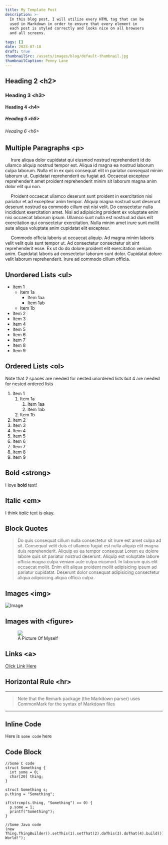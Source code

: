 ```yaml
---
title: My Template Post
description: >- 
  In this blog post, I will utilize every HTML tag that can be
  used in Markdown in order to ensure that every element in 
  each post is styled correctly and looks nice on all browsers
  and all screens.

tags: []
date: 2023-07-18
draft: true
thumbnailSrc: /assets/images/blog/default-thumbnail.jpg
thumbnailCaption: Penny Lane
---
```


## Heading 2 \<h2>
### Heading 3 \<h3>
#### Heading 4 \<h4>
##### Heading 5 \<h5>
###### Heading 6 \<h6>




## Multiple Paragraphs \<p>
<!-- &nbsp; is one space, &emsp; is 4 -->

&emsp; Irure aliqua dolor cupidatat qui eiusmod nostrud reprehenderit id do ullamco aliquip nostrud tempor est. Aliqua id magna ea nostrud laborum culpa laborum. Nulla et in ex quis consequat elit in pariatur consequat minim laborum ut. Cupidatat reprehenderit eu fugiat ad. Occaecat excepteur reprehenderit amet proident reprehenderit minim sit laborum magna anim dolor elit qui non.

&emsp; Proident occaecat ullamco deserunt sunt proident in exercitation nisi pariatur et ad excepteur anim tempor. Aliquip magna nostrud sunt deserunt deserunt nostrud ea commodo cillum est nisi velit. Do consectetur nulla incididunt exercitation amet. Nisi ad adipisicing proident ex voluptate enim nisi occaecat laborum ipsum. Ullamco sunt nulla est nostrud ad duis elit exercitation qui consectetur exercitation. Nulla minim amet irure sunt mollit aute aliqua voluptate anim cupidatat elit excepteur.

&emsp; Commodo officia laboris ut occaecat aliquip. Ad magna minim laboris velit velit quis sunt tempor ut. Ad consectetur consectetur sit sint reprehenderit esse. Ex ut do do dolore proident elit exercitation veniam anim. Cupidatat laboris ad consectetur laborum sunt dolor. Cupidatat dolore velit laborum reprehenderit. Irure ad commodo cillum officia.


## Unordered Lists \<ul>
* Item 1
  * Item 1a
    * Item 1aa
    * Item 1ab
  * Item 1b
* Item 2
* Item 3
* Item 4
* Item 5
* Item 6
* Item 7
* Item 8
* Item 9

## Ordered Lists \<ol>
Note that 2 spaces are needed for nested
unordered lists but 4 are needed for nested
ordered lists

1. Item 1
    1. Item 1a
        1. Item 1aa
        2. Item 1ab
    2. Item 1b
2. Item 2
3. Item 3
4. Item 4
5. Item 5
6. Item 6
7. Item 7
8. Item 8
9. Item 9


## Bold \<strong>
I love **bold** text!

## Italic \<em>
I think *italic* text is okay.

## Block Quotes
> Do quis consequat cillum nulla consectetur sit irure est amet culpa ad sit. Consequat velit duis et ullamco fugiat est nulla aliquip elit magna duis reprehenderit. Aliquip ex ea tempor consequat Lorem eu dolore labore quis sit pariatur nostrud deserunt. Aliquip est voluptate labore officia magna culpa veniam aute culpa eiusmod. In laborum quis elit occaecat mollit. Enim elit aliqua proident mollit adipisicing ipsum ad pariatur cupidatat. Deserunt dolor consequat adipisicing consectetur aliqua adipisicing aliqua officia culpa.

## Images \<img>
![Image](/assets/images/me.jpg)

## Images with \<figure>

<figure>
  <img src="/assets/images/me.jpg"></img>
  <figcaption>A Picture Of Myself</figcaption>
</figure>

## Links \<a>
[Click Link Here](/assets/images/me.jpg)

## Horizontal Rule \<hr> 
---
> Note that the Remark package (the Markdown parser)
> uses CommonMark for the syntax of Markdown files
---

## Inline Code
Here is `some code` here

## Code Block
```
//Some C code
struct Something {
  int some = 0;
  char[20] thing;
}

struct Something s;
p.thing = "Something";

if(strcmp(s.thing, "Something") == 0) {
  p.some = 1;
  printf("Something");
}

//Some Java code
(new Thing.ThingBuilder().setThis(1).setThat(2).doThis(3).doThat(4).build()).out.println("Hello World!");
```


